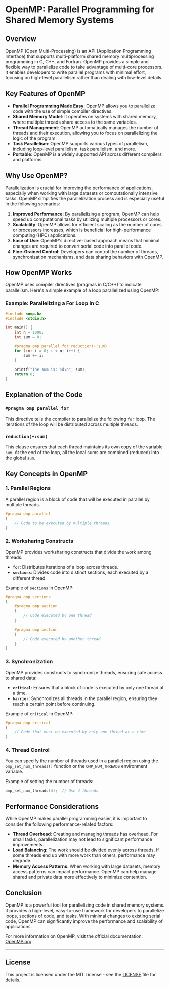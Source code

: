 # OpenMP: Parallel Programming for Shared Memory Systems

## Overview

OpenMP (Open Multi-Processing) is an API (Application Programming Interface) that supports multi-platform shared memory multiprocessing programming in C, C++, and Fortran. OpenMP provides a simple and flexible way to parallelize code to take advantage of multi-core processors. It enables developers to write parallel programs with minimal effort, focusing on high-level parallelism rather than dealing with low-level details.

## Key Features of OpenMP

- **Parallel Programming Made Easy**: OpenMP allows you to parallelize code with the use of simple compiler directives.
- **Shared Memory Model**: It operates on systems with shared memory, where multiple threads share access to the same variables.
- **Thread Management**: OpenMP automatically manages the number of threads and their execution, allowing you to focus on parallelizing the logic of the program.
- **Task Parallelism**: OpenMP supports various types of parallelism, including loop-level parallelism, task parallelism, and more.
- **Portable**: OpenMP is a widely supported API across different compilers and platforms.

## Why Use OpenMP?

Parallelization is crucial for improving the performance of applications, especially when working with large datasets or computationally intensive tasks. OpenMP simplifies the parallelization process and is especially useful in the following scenarios:

1. **Improved Performance**: By parallelizing a program, OpenMP can help speed up computational tasks by utilizing multiple processors or cores.
2. **Scalability**: OpenMP allows for efficient scaling as the number of cores or processors increases, which is beneficial for high-performance computing (HPC) applications.
3. **Ease of Use**: OpenMP's directive-based approach means that minimal changes are required to convert serial code into parallel code.
4. **Fine-Grained Control**: Developers can control the number of threads, synchronization mechanisms, and data sharing behaviors with OpenMP.

## How OpenMP Works

OpenMP uses compiler directives (pragmas in C/C++) to indicate parallelism. Here's a simple example of a loop parallelized using OpenMP:

### Example: Parallelizing a For Loop in C

```c
#include <omp.h>
#include <stdio.h>

int main() {
    int n = 1000;
    int sum = 0;

    #pragma omp parallel for reduction(+:sum)
    for (int i = 0; i < n; i++) {
        sum += i;
    }

    printf("The sum is: %d\n", sum);
    return 0;
}
```

## Explanation of the Code

### `#pragma omp parallel for`
This directive tells the compiler to parallelize the following `for` loop. The iterations of the loop will be distributed across multiple threads.

### `reduction(+:sum)`
This clause ensures that each thread maintains its own copy of the variable `sum`. At the end of the loop, all the local sums are combined (reduced) into the global `sum`.

## Key Concepts in OpenMP

### 1. Parallel Regions
A parallel region is a block of code that will be executed in parallel by multiple threads.

```c
#pragma omp parallel
{
    // Code to be executed by multiple threads
}
```

### 2. Worksharing Constructs
OpenMP provides worksharing constructs that divide the work among threads.

- **`for`**: Distributes iterations of a loop across threads.
- **`sections`**: Divides code into distinct sections, each executed by a different thread.

Example of `sections` in OpenMP:

```c
#pragma omp sections
{
    #pragma omp section
    {
        // Code executed by one thread
    }

    #pragma omp section
    {
        // Code executed by another thread
    }
}
```

### 3. Synchronization
OpenMP provides constructs to synchronize threads, ensuring safe access to shared data:

- **`critical`**: Ensures that a block of code is executed by only one thread at a time.
- **`barrier`**: Synchronizes all threads in the parallel region, ensuring they reach a certain point before continuing.

Example of `critical` in OpenMP:

```c
#pragma omp critical
{
    // Code that must be executed by only one thread at a time
}
```

### 4. Thread Control
You can specify the number of threads used in a parallel region using the `omp_set_num_threads()` function or the `OMP_NUM_THREADS` environment variable.

Example of setting the number of threads:

```c
omp_set_num_threads(4);  // Use 4 threads
```

## Performance Considerations

While OpenMP makes parallel programming easier, it is important to consider the following performance-related factors:

- **Thread Overhead**: Creating and managing threads has overhead. For small tasks, parallelization may not lead to significant performance improvements.
- **Load Balancing**: The work should be divided evenly across threads. If some threads end up with more work than others, performance may degrade.
- **Memory Access Patterns**: When working with large datasets, memory access patterns can impact performance. OpenMP can help manage shared and private data more effectively to minimize contention.

## Conclusion

OpenMP is a powerful tool for parallelizing code in shared memory systems. It provides a high-level, easy-to-use framework for developers to parallelize loops, sections of code, and tasks. With minimal changes to existing serial code, OpenMP can significantly improve the performance and scalability of applications.

For more information on OpenMP, visit the official documentation: [OpenMP.org](https://www.openmp.org/).

---

## License

This project is licensed under the MIT License - see the [LICENSE](https://github.com/Acp-Pradhyuman/OpenMP/blob/main/LICENSE.txt) file for details.